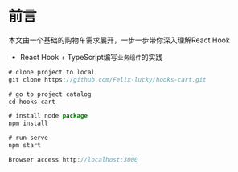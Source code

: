 # 前言

本文由一个基础的购物车需求展开，一步一步带你深入理解React Hook

* React Hook + TypeScript编写`业务组件`的实践

```javascript
# clone project to local
git clone https://github.com/Felix-lucky/hooks-cart.git

# go to project catalog
cd hooks-cart

# install node package
npm install

# run serve
npm start

Browser access http://localhost:3000

```
